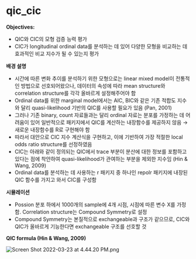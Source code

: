 # qic_cic

**Objectives:** 

- QIC와 CIC의 모형 검증 능력 평가
- CIC가 longitudinal ordinal data를 분석하는 데 있어 다양한 모형을 비교하는 데 효과적인 비교 지수가 될 수 있는지 평가

**배경 설명**

- 시간에 따른 변화 추이를 분석하기 위한 모형으로는 linear mixed model이 전통적인 방법으로 선호되어왔으나, 데이터의 속성에 따라 mean structure와 correlation structure를 각각 올바르게 설정해주어야 함
- Ordinal data를 위한 marginal model에서는 AIC, BIC와 같은 기존 적합도 지수와 달리 quasi-likelihood 기반의 QIC를 사용할 필요가 있음 (Pan, 2001)
- 그러나 기존 binary, count 자료들과는 달리 ordinal 자료는 분포를 가정하는 데 어려움이 있어 일반적으로 패키지에서 QIC를 계산하는 내장함수를 제공하지 않음 → 새로운 내장함수를 R로 구현해야 함
- 따라서 대안으로 CIC 지수 계산식을 구현하고, 이에 기반하여 가장 적절한 local odds ratio structure를 선정하였음
- CIC는 아래와 같이 정의되는 QIC에서 trace 부분이 분산에 대한 정보를 포함하고 있다는 점에 착안하여 quasi-likelihood가 관여하는 부분을 제외한 지수임 (Hin & Wang, 2009)
- Ordinal data를 분석하는 데 사용하는 r 패키지 중 하나인 repolr 패키지에 내장된 QIC 함수를 가지고 와서 CIC를 구성함

**시뮬레이션**

- Possion 분포 하에서 1000개의 sample에 4개 시점, 시점에 따른 변수 X를 가정함. Correlation structure는 Compound Symmetry로 설정
- Compound Symmetry는 본질적으로 exchangeable과 구조가 같으므로, CIC와 QIC가 올바르게 기능한다면 exchangeable 구조를 선호할 것

**QIC formula (Hin & Wang, 2009)**

![Screen Shot 2022-03-23 at 4.44.20 PM.png](https://s3-us-west-2.amazonaws.com/secure.notion-static.com/71bd6a54-08d3-4af3-83e6-e7d5214e6a52/Screen_Shot_2022-03-23_at_4.44.20_PM.png)
